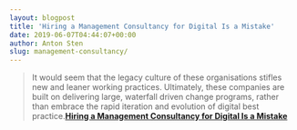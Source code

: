 ```yaml
---
layout: blogpost
title: 'Hiring a Management Consultancy for Digital Is a Mistake'
date: 2019-06-07T04:44:07+00:00
author: Anton Sten
slug: management-consultancy/
---
```


>It would seem that the legacy culture of these organisations stifles new and leaner working practices. Ultimately, these companies are built on delivering large, waterfall driven change programs, rather than embrace the rapid iteration and evolution of digital best practice.**[Hiring a Management Consultancy for Digital Is a Mistake](https://boagworld.com/working-in-web/accenture-digital-transformation/)**
